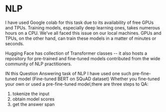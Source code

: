 # NLP

I have used Google colab for this task due to its availability of free GPUs and TPUs. 
Training models, especially deep learning ones, takes numerous hours on a CPU. We’ve all faced this issue on our local machines. GPUs and TPUs, on the other hand, can train these models in a matter of minutes or seconds.

Hugging Face has collection of Transformer classes -- it also hosts a repository for pre-trained and fine-tuned models contributed from the wide community of NLP practitioners. 

IN this Question Answering task of NLP I have used one such pre-fine-tuned model (Fine-tuned BERT on SQuAD dataset)
Whether you fine-tuned your own or used a pre-fine-tuned model,there are three steps to QA:

1. tokenize the input
2. obtain model scores
3. get the answer span



